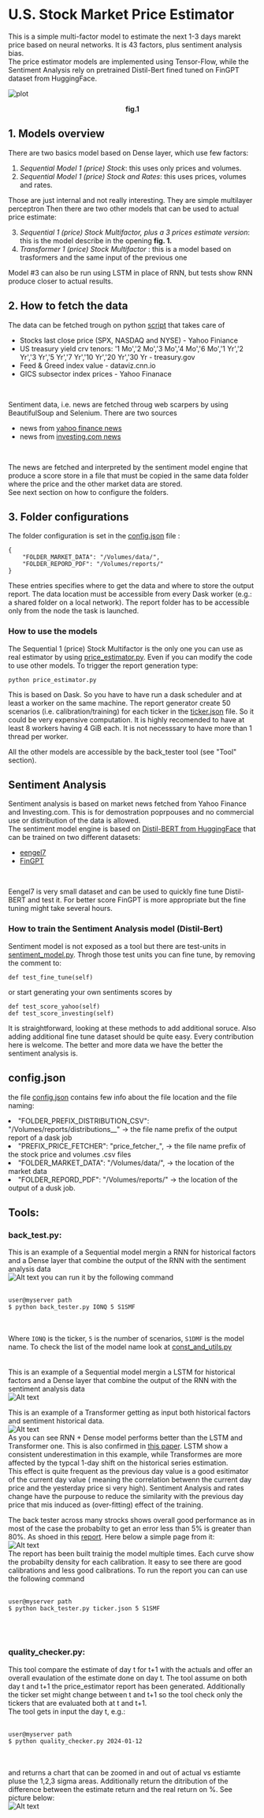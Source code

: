 #  U.S. Stock Market Price Estimator

This is a simple multi-factor model to estimate the next 1-3 days marekt price based on neural networks.
It is 43 factors, plus sentiment analysis bias. <br>
The price estimator models are implemented using Tensor-Flow, while the Sentiment Analysis rely on 
pretrained Distil-Bert fined tuned on FinGPT dataset from HuggingFace.<br>


![plot](./imgs/arch_d.png?raw=true)
<p style="text-align: center;"><b>fig.1</b></p>


## 1. Models overview

There are two basics model based on Dense layer, which use few factors:
1.  <i>Sequential Model 1 (price) Stock</i>: this uses only prices and volumes.
2.  <i>Sequential Model 1 (price) Stock and Rates</i>: this uses prices, volumes and rates.

Those are just internal and not really interesting. They are simple multilayer perceptron 
Then there are two other models that can be used to actual price estimate: 

3. <i>Sequential 1 (price) Stock Multifactor, plus a 3 prices estimate version</i>: this is the model describe in the opening <b>fig. 1.</b>
4. <i>Transformer 1 (price) Stock Multifactor </i>: this is a model based on trasformers and the same input of the previous one

Model #3 can also be run using LSTM in place of RNN, but tests show RNN produce closer to actual results. 


## 2. How to fetch the data 

The data can be fetched trough on python [script](./market_price_fetcher/data_fetcher.py) that takes care of 
- Stocks last close price (SPX, NASDAQ and NYSE)  - Yahoo  Finiance
- US treasury yield crv tenors: '1 Mo','2 Mo','3 Mo','4 Mo','6 Mo','1 Yr','2 Yr','3 Yr','5 Yr','7 Yr','10 Yr','20 Yr','30 Yr  - treasury.gov
- Feed & Greed index value - dataviz.cnn.io
- GICS subsector index prices - Yahoo Finanace
 <br>

Sentiment data, i.e. news are fetched throug web scarpers by using BeautifulSoup and Selenium. There are two sources 
 - news from [yahoo finance news](./scrapers/yahoof_scraper.py)
 - news from [investing.com news](./scrapers/investing_dot_com.py)
 <br>

 The news are fetched and interpreted by the sentiment model engine that produce a score store in a file that must be copied in the 
 same data folder where the price and the other market data are stored.
 <br>See next section on how to configure the folders.<br>
 


## 3. Folder configurations
The folder configuration is set in the [config.json](./config.json) file :
```
{
    "FOLDER_MARKET_DATA": "/Volumes/data/",
    "FOLDER_REPORD_PDF": "/Volumes/reports/"
}
```
These entries specifies where to get the data and where to store the output report. The data location must be accessible from every Dask worker (e.g.: a shared folder on a local network).
The report folder has to be accessible only from the node the task is launched. 

### How to use the models
The Sequential 1 (price) Stock Multifactor is the only one you can use as real estimator by using [price_estimator.py](./price_estimator/price_estimator.py).
Even if you can modify the code to use other models. To  trigger the report generation type:
```
python price_estimator.py
```
This is based on Dask. So you have to have run a dask scheduler and at least a worker on the same machine. The report generator create 50 scenarios (i.e. calibration/training)
for each ticker in the [ticker.json](./tickers.json) file. So it could be very expensive computation. It is highly recomended to have at least 8 workers having 4 GiB each. 
It is not necesssary to have more than 1 thread per worker. 

All the other models are accessible by the back_tester tool (see "Tool" section).





## Sentiment Analysis
Sentiment analysis is based on market news fetched from Yahoo Finance and Investing.com. This is for demostration poprpouses and 
no commercial use or distribution of the data is allowed.
<br>
The sentiment model engine is based on [Distil-BERT from HuggingFace](https://huggingface.co/docs/transformers/model_doc/distilbert) that can be trained on 
 two different datasets: 
- [eengel7](https://huggingface.co/datasets/eengel7/sentiment_analysis_training)
- [FinGPT](https://huggingface.co/FinGPT/fingpt-forecaster_dow30_llama2-7b_lora)
<br>

Eengel7 is very small dataset and can be used to quickly fine tune Distil-BERT and test it. For better score FinGPT is more appropriate but the fine tuning might take several hours.
<br> 

### How to train the Sentiment Analysis model (Distil-Bert)
Sentiment model is not exposed as a tool but there are test-units in [sentiment_model.py](./sentiment_model/sentiment_model.py#175).
Throgh those test units you can fine tune, by removing the comment to:<br>
```
def test_fine_tune(self)
```
or start generating your own sentiments scores by<br>

```
def test_score_yahoo(self)
def test_score_investing(self)
```
It is straightforward, looking at these methods to add additional soruce. Also adding additional fine tune dataset should be quite easy.
Every contribution here is welcome. The better and more data we have the better the sentiment analysis is. 



## config.json
the file [config.json](./config.json) contains few info about the file location and the file naming: 
    <li>"FOLDER_PREFIX_DISTRIBUTION_CSV": "/Volumes/reports/distributions__" -> the file name prefix of the output report of a dask job
    <li>"PREFIX_PRICE_FETCHER": "price_fetcher_",  -> the file name prefix of the stock price and volumes .csv files 
    <li>"FOLDER_MARKET_DATA": "/Volumes/data/",  -> the location of the market data
    <li>"FOLDER_REPORD_PDF": "/Volumes/reports/" -> the location of the output of a dusk job. 



## Tools: 

### back_test.py: 
This is an example of a Sequential model mergin a RNN for historical factors and a Dense layer that combine the output of the RNN with the sentiment analysis data<br>
![Alt text](./imgs/back_test.png?width=250&height=150)
you can run it by the following command
<br><br>

``` 
user@myserver path  
$ python back_tester.py IONQ 5 S1SMF
```
<br><br>
Where ```IONQ``` is the ticker, ```5``` is the number of scenarios, ```S1DMF``` is the model name. To check the list of the model name 
look at [const_and_utils.py](./price_estimator/const_and_utils.py#63)<br><br>
<br>
This is an example of a Sequential model mergin a LSTM for historical factors and a Dense layer that combine the output of the RNN with the sentiment analysis data<br>
![Alt text](./imgs/back_test_lstm.png?width=250&height=150)

This is an example of a Transformer getting as input both historical factors and sentiment historical data.<br>
![Alt text](./imgs/back_test_t.png?width=250&height=150)
<br>
As you can see RNN + Dense model performs better than the LSTM and Transformer one. This is also confirmed in [this paper](./docs/1.pdf). 
LSTM show a consistent underestimation in this example, while Transformes are more affected by the typcal 1-day shift on the historical series estimation.<br> 
This effect is quite frequent as the previous day value is a good esitimator of the current day value ( meaning the correlation betwenn the current day price and 
the yesterday price si very high).
Sentiment Analysis and rates change have the purpouse to reduce the similarity with the previous day price that mis induced as (over-fitting) effect of the training. 

The back tester across many strocks shows overall good performance as in most of the case the probabilty to get an error less than 5% is greater than 80%.
As shoed in this [report](./docs/back_tester_batch.pdf). Here below a simple page from it: <br>
![Alt text](./imgs/back_test_mult.png?width=250&height=150)
<br>
The report has been built trainig the model multiple times. Each curve show the probabilty density for each calibration.  It easy to see there are good calibrations and less good calibrations. 
To run the report you can can use the following command
<br><br>

``` 
user@myserver path  
$ python back_tester.py ticker.json 5 S1SMF
```
<br><br>


### quality_checker.py: 
This tool compare the estimate of day t for t+1 with the actuals and offer an overall evaulation of the estimate done on day t. 
The tool assume on both day t and t+1 the price_estimator report has been generated. Additionally the ticker set might change between t and t+1
so the tool check only the tickers that are evaluated both at t and t+1.<br>
The tool gets in input the day t, e.g.: 
<br><br>

``` 
user@myserver path  
$ python quality_checker.py 2024-01-12
```
<br><br>
and returns a chart that can be zoomed in and out of actual vs estiamte pluse the 1,2,3 sigma areas.  Additionally return the ditribution of the difference between 
the estimate return and the real return on %. See picture below:<br>
![Alt text](./imgs/quality_checker.png?width=250&height=150)




